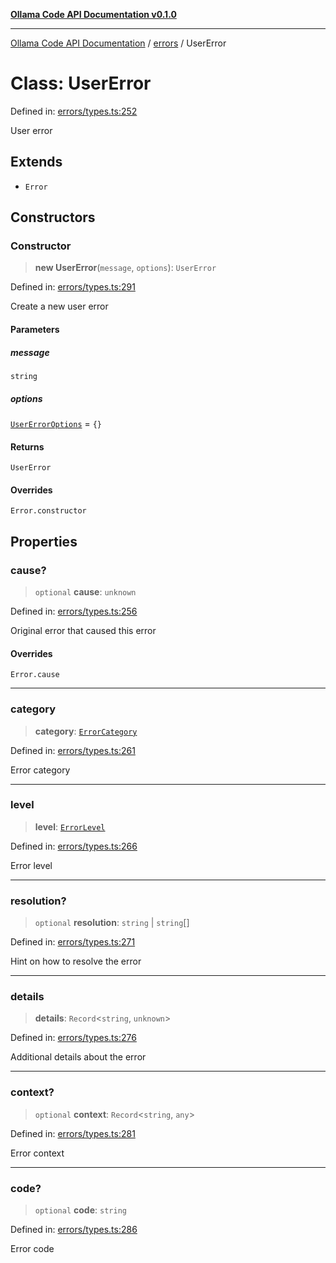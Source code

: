 [**Ollama Code API Documentation v0.1.0**](../../README.md)

***

[Ollama Code API Documentation](../../modules.md) / [errors](../README.md) / UserError

# Class: UserError

Defined in: [errors/types.ts:252](https://github.com/erichchampion/ollama-code/blob/7bf02bdc8ebf923c87dd1be8a3c8c4011170f2d0/ollama-code/src/errors/types.ts#L252)

User error

## Extends

- `Error`

## Constructors

### Constructor

> **new UserError**(`message`, `options`): `UserError`

Defined in: [errors/types.ts:291](https://github.com/erichchampion/ollama-code/blob/7bf02bdc8ebf923c87dd1be8a3c8c4011170f2d0/ollama-code/src/errors/types.ts#L291)

Create a new user error

#### Parameters

##### message

`string`

##### options

[`UserErrorOptions`](../interfaces/UserErrorOptions.md) = `{}`

#### Returns

`UserError`

#### Overrides

`Error.constructor`

## Properties

### cause?

> `optional` **cause**: `unknown`

Defined in: [errors/types.ts:256](https://github.com/erichchampion/ollama-code/blob/7bf02bdc8ebf923c87dd1be8a3c8c4011170f2d0/ollama-code/src/errors/types.ts#L256)

Original error that caused this error

#### Overrides

`Error.cause`

***

### category

> **category**: [`ErrorCategory`](../enumerations/ErrorCategory.md)

Defined in: [errors/types.ts:261](https://github.com/erichchampion/ollama-code/blob/7bf02bdc8ebf923c87dd1be8a3c8c4011170f2d0/ollama-code/src/errors/types.ts#L261)

Error category

***

### level

> **level**: [`ErrorLevel`](../enumerations/ErrorLevel.md)

Defined in: [errors/types.ts:266](https://github.com/erichchampion/ollama-code/blob/7bf02bdc8ebf923c87dd1be8a3c8c4011170f2d0/ollama-code/src/errors/types.ts#L266)

Error level

***

### resolution?

> `optional` **resolution**: `string` \| `string`[]

Defined in: [errors/types.ts:271](https://github.com/erichchampion/ollama-code/blob/7bf02bdc8ebf923c87dd1be8a3c8c4011170f2d0/ollama-code/src/errors/types.ts#L271)

Hint on how to resolve the error

***

### details

> **details**: `Record`\<`string`, `unknown`\>

Defined in: [errors/types.ts:276](https://github.com/erichchampion/ollama-code/blob/7bf02bdc8ebf923c87dd1be8a3c8c4011170f2d0/ollama-code/src/errors/types.ts#L276)

Additional details about the error

***

### context?

> `optional` **context**: `Record`\<`string`, `any`\>

Defined in: [errors/types.ts:281](https://github.com/erichchampion/ollama-code/blob/7bf02bdc8ebf923c87dd1be8a3c8c4011170f2d0/ollama-code/src/errors/types.ts#L281)

Error context

***

### code?

> `optional` **code**: `string`

Defined in: [errors/types.ts:286](https://github.com/erichchampion/ollama-code/blob/7bf02bdc8ebf923c87dd1be8a3c8c4011170f2d0/ollama-code/src/errors/types.ts#L286)

Error code
